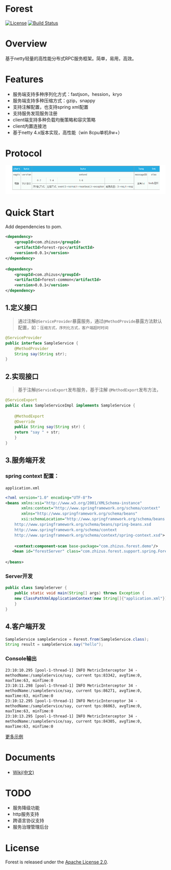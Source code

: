 # Forest
[![License](https://img.shields.io/badge/License-Apache%202.0-blue.svg)](https://github.com/dempeZheng/forest/blob/master/LICENSE)
[![Build Status](https://img.shields.io/travis/dempeZheng/forest/master.svg?label=Build)](https://travis-ci.org/dempeZheng/forest)

# Overview
基于netty轻量的高性能分布式RPC服务框架。简单，易用，高效。

# Features
- 服务端支持多种序列化方式：fastjson，hession，kryo
- 服务端支持多种压缩方式：gzip，snappy
- 支持注解配置，也支持spring xml配置
- 支持服务发现服务注册
- client端支持多种负载均衡策略和容灾策略
- client内置连接池
- 基于netty 4.x版本实现，高性能（win 8cpu单机8w+）


# Protocol

![Alt text](./proto.png)


# Quick Start


Add dependencies to pom.

``` xml
<dependency>
    <groupId>com.zhizus</groupId>
    <artifactId>forest-rpc</artifactId>
    <version>0.0.1</version>
</dependency>

<dependency>
    <groupId>com.zhizus</groupId>
    <artifactId>forest-common</artifactId>
    <version>0.0.1</version>
</dependency>
```


## 1.定义接口

>通过注解`@ServiceProvider`暴露服务，通过`@MethodProvide`暴露方法默认配置，如：`压缩方式，序列化方式，客户端超时时间`

``` java
@ServiceProvider
public interface SampleService {
    @MethodProvider
    String say(String str);
}
 ```

## 2.实现接口

>基于注解`@ServiceExport`发布服务，基于注解 `@MethodExport`发布方法，

``` java
@ServiceExport
public class SampleServiceImpl implements SampleService {

    @MethodExport
    @Override
    public String say(String str) {
	return "say " + str;
    }
}
```

## 3.服务端开发

### spring context 配置：

`application.xml`

```xml
<?xml version="1.0" encoding="UTF-8"?>
<beans xmlns:xsi="http://www.w3.org/2001/XMLSchema-instance"
       xmlns:context="http://www.springframework.org/schema/context"
       xmlns="http://www.springframework.org/schema/beans"
       xsi:schemaLocation="http://www.springframework.org/schema/beans
	http://www.springframework.org/schema/beans/spring-beans.xsd
	http://www.springframework.org/schema/context
	http://www.springframework.org/schema/context/spring-context.xsd">

    <context:component-scan base-package="com.zhizus.forest.demo"/>
   <bean id="forestServer" class="com.zhizus.forest.support.spring.ForestServerBean"/>

</beans>
```

### Server开发

``` java
public class SampleServer {
    public static void main(String[] args) throws Exception {
	new ClassPathXmlApplicationContext(new String[]{"application.xml"});
    }
}

```

## 4.客户端开发

```java
SampleService sampleService = Forest.from(SampleService.class);
String result = sampleService.say("hello");
```

### Console输出

```
23:10:10.295 [pool-1-thread-1] INFO MetricInterceptor 34 - methodName:/sampleService/say, current tps:83342, avgTime:0, maxTime:63, minTime:0
23:10:11.298 [pool-1-thread-1] INFO MetricInterceptor 34 - methodName:/sampleService/say, current tps:86271, avgTime:0, maxTime:63, minTime:0
23:10:12.295 [pool-1-thread-1] INFO MetricInterceptor 34 - methodName:/sampleService/say, current tps:86063, avgTime:0, maxTime:63, minTime:0
23:10:13.295 [pool-1-thread-1] INFO MetricInterceptor 34 - methodName:/sampleService/say, current tps:84305, avgTime:0, maxTime:63, minTime:0
```

[更多示例](https://github.com/dempeZheng/forestRPC/tree/master/forest-demo)


# Documents

* [Wiki(中文)](https://github.com/dempeZheng/forestRPC)

# TODO

- 服务降级功能
- http服务支持
- 跨语言协议支持
- 服务治理管理后台

# License

Forest is released under the [Apache License 2.0](http://www.apache.org/licenses/LICENSE-2.0).





